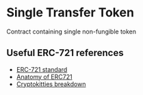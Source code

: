 # Single Transfer Token
Contract containing single non-fungible token

## Useful ERC-721 references
- [ERC-721 standard](https://github.com/ethereum/eips/issues/721)
- [Anatomy of ERC721](https://medium.com/crypto-currently/the-anatomy-of-erc721-e9db77abfc24)
- [Cryptokitties breakdown](https://medium.com/loom-network/how-to-code-your-own-cryptokitties-style-game-on-ethereum-7c8ac86a4eb3)
